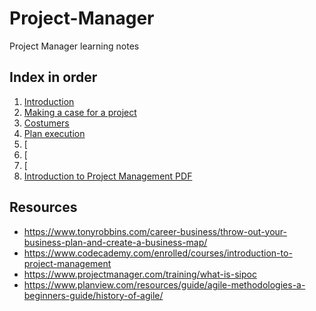 # Project-Manager
Project Manager learning notes

## Index in order 
1. [Introduction](Introduction.md)
2. [Making a case for a project](Making-a-case-for-a-project.md)
3. [Costumers](Costumers.md)
4. [Plan execution](Plan-execution.md)
5. [
6. [
7. [
8. [Introduction to Project Management PDF](Introduction+to+Project+Management.pdf)

## Resources
+ https://www.tonyrobbins.com/career-business/throw-out-your-business-plan-and-create-a-business-map/
+ https://www.codecademy.com/enrolled/courses/introduction-to-project-management
+ https://www.projectmanager.com/training/what-is-sipoc
+ https://www.planview.com/resources/guide/agile-methodologies-a-beginners-guide/history-of-agile/
